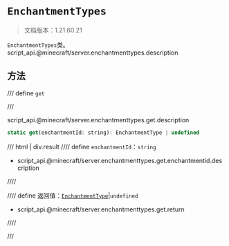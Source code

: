 # `EnchantmentTypes`

> 文档版本：1.21.60.21

`EnchantmentTypes`类。script_api.@minecraft/server.enchantmenttypes.description

## 方法

/// define
`get`


///

script_api.@minecraft/server.enchantmenttypes.get.description

```js
static get(enchantmentId: string): EnchantmentType | undefined
```

/// html | div.result
//// define
`enchantmentId`：`string`

- script_api.@minecraft/server.enchantmenttypes.get.enchantmentid.description


////

//// define
返回值：[`EnchantmentType`](./enchantmenttype.md)|`undefined`

- script_api.@minecraft/server.enchantmenttypes.get.return


////

///

